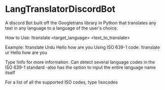 # LangTranslatorDiscordBot
A discord Bot built off the Googletrans library in Python that translates any text in any language to a language of the user's choice. 

How to Use:
!translate <target_language> <text_to_translate>

Example:
!translate Urdu Hello how are you
Using ISO 639-1 code: 
!translate ur Hello how are you


Type !info for more information. 
Can detect several language codes in the ISO 639-1 standard -also has the option to input the entire language name itself

For a list of all the supported ISO codes, type !isocodes


